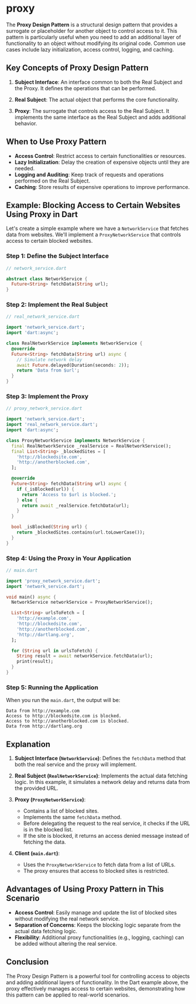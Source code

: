 # proxy

The **Proxy Design Pattern** is a structural design pattern that provides a surrogate or placeholder for another object to control access to it. This pattern is particularly useful when you need to add an additional layer of functionality to an object without modifying its original code. Common use cases include lazy initialization, access control, logging, and caching.

## Key Concepts of Proxy Design Pattern

1. **Subject Interface**: An interface common to both the Real Subject and the Proxy. It defines the operations that can be performed.

2. **Real Subject**: The actual object that performs the core functionality.

3. **Proxy**: The surrogate that controls access to the Real Subject. It implements the same interface as the Real Subject and adds additional behavior.

## When to Use Proxy Pattern

- **Access Control**: Restrict access to certain functionalities or resources.
- **Lazy Initialization**: Delay the creation of expensive objects until they are needed.
- **Logging and Auditing**: Keep track of requests and operations performed on the Real Subject.
- **Caching**: Store results of expensive operations to improve performance.

## Example: Blocking Access to Certain Websites Using Proxy in Dart

Let's create a simple example where we have a `NetworkService` that fetches data from websites. We'll implement a `ProxyNetworkService` that controls access to certain blocked websites.

### Step 1: Define the Subject Interface

```dart
// network_service.dart

abstract class NetworkService {
  Future<String> fetchData(String url);
}
```

### Step 2: Implement the Real Subject

```dart
// real_network_service.dart

import 'network_service.dart';
import 'dart:async';

class RealNetworkService implements NetworkService {
  @override
  Future<String> fetchData(String url) async {
    // Simulate network delay
    await Future.delayed(Duration(seconds: 2));
    return 'Data from $url';
  }
}
```

### Step 3: Implement the Proxy

```dart
// proxy_network_service.dart

import 'network_service.dart';
import 'real_network_service.dart';
import 'dart:async';

class ProxyNetworkService implements NetworkService {
  final RealNetworkService _realService = RealNetworkService();
  final List<String> _blockedSites = [
    'http://blockedsite.com',
    'http://anotherblocked.com',
  ];

  @override
  Future<String> fetchData(String url) async {
    if (_isBlocked(url)) {
      return 'Access to $url is blocked.';
    } else {
      return await _realService.fetchData(url);
    }
  }

  bool _isBlocked(String url) {
    return _blockedSites.contains(url.toLowerCase());
  }
}
```

### Step 4: Using the Proxy in Your Application

```dart
// main.dart

import 'proxy_network_service.dart';
import 'network_service.dart';

void main() async {
  NetworkService networkService = ProxyNetworkService();

  List<String> urlsToFetch = [
    'http://example.com',
    'http://blockedsite.com',
    'http://anotherblocked.com',
    'http://dartlang.org',
  ];

  for (String url in urlsToFetch) {
    String result = await networkService.fetchData(url);
    print(result);
  }
}
```

### Step 5: Running the Application

When you run the `main.dart`, the output will be:

```
Data from http://example.com
Access to http://blockedsite.com is blocked.
Access to http://anotherblocked.com is blocked.
Data from http://dartlang.org
```

## Explanation

1. **Subject Interface (`NetworkService`)**: Defines the `fetchData` method that both the real service and the proxy will implement.

2. **Real Subject (`RealNetworkService`)**: Implements the actual data fetching logic. In this example, it simulates a network delay and returns data from the provided URL.

3. **Proxy (`ProxyNetworkService`)**:
   - Contains a list of blocked sites.
   - Implements the same `fetchData` method.
   - Before delegating the request to the real service, it checks if the URL is in the blocked list.
   - If the site is blocked, it returns an access denied message instead of fetching the data.

4. **Client (`main.dart`)**:
   - Uses the `ProxyNetworkService` to fetch data from a list of URLs.
   - The proxy ensures that access to blocked sites is restricted.

## Advantages of Using Proxy Pattern in This Scenario

- **Access Control**: Easily manage and update the list of blocked sites without modifying the real network service.
- **Separation of Concerns**: Keeps the blocking logic separate from the actual data fetching logic.
- **Flexibility**: Additional proxy functionalities (e.g., logging, caching) can be added without altering the real service.

## Conclusion

The Proxy Design Pattern is a powerful tool for controlling access to objects and adding additional layers of functionality. In the Dart example above, the proxy effectively manages access to certain websites, demonstrating how this pattern can be applied to real-world scenarios.
